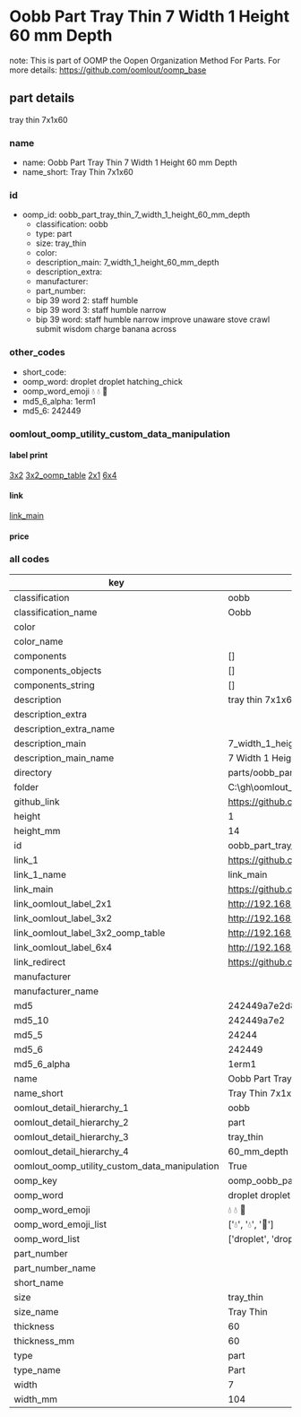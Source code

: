 # Oobb Part Tray Thin 7 Width 1 Height 60 mm Depth  

note: This is part of OOMP the Oopen Organization Method For Parts. For more details: https://github.com/oomlout/oomp_base

##  part details
  



tray thin 7x1x60



### name
* name: Oobb Part Tray Thin 7 Width 1 Height 60 mm Depth
* name_short: Tray Thin 7x1x60 
### id
* oomp_id: oobb_part_tray_thin_7_width_1_height_60_mm_depth
  * classification: oobb
  * type: part
  * size: tray_thin
  * color: 
  * description_main: 7_width_1_height_60_mm_depth
  * description_extra: 
  * manufacturer: 
  * part_number: 
  * bip 39 word 2: staff humble
  * bip 39 word 3: staff humble narrow
  * bip 39 word: staff humble narrow improve unaware stove crawl submit wisdom charge banana across

### other_codes
* short_code: 
* oomp_word: droplet droplet hatching_chick
* oomp_word_emoji :droplet: :droplet: :hatching_chick:
* md5_6_alpha: 1erm1
* md5_6: 242449






### oomlout_oomp_utility_custom_data_manipulation
#### label print
[3x2](http://192.168.1.245:1112/?label=oomp%201erm1)
[3x2_oomp_table](http://192.168.1.108:1112/?label=oomp%201erm1)
[2x1](http://192.168.1.242:1112/?label=oomp%201erm1)
[6x4](http://192.168.1.55:1112/?label=oomp%201erm1)    

#### link

[link_main](https://github.com/oomlout/oomlout_oobb_version_4_generated_parts/tree/main/navigation_oomp/oobb/part/tray_thin/7_width_1_height_60_mm_depth/part)                              

#### price







### all codes 
| key | value |  
| --- | --- |  
| classification | oobb |  
| classification_name | Oobb |  
| color |  |  
| color_name |  |  
| components | [] |  
| components_objects | [] |  
| components_string | [] |  
| description | tray thin 7x1x60 |  
| description_extra |  |  
| description_extra_name |  |  
| description_main | 7_width_1_height_60_mm_depth |  
| description_main_name | 7 Width 1 Height 60 mm Depth |  
| directory | parts/oobb_part_tray_thin_7_width_1_height_60_mm_depth |  
| folder | C:\gh\oomlout_oobb_version_4_generated_parts\parts\oobb_part_tray_thin_7_width_1_height_60_mm_depth |  
| github_link | https://github.com/oomlout/oomlout_oomp_part_src/tree/main/parts/oobb_part_tray_thin_7_width_1_height_60_mm_depth |  
| height | 1 |  
| height_mm | 14 |  
| id | oobb_part_tray_thin_7_width_1_height_60_mm_depth |  
| link_1 | https://github.com/oomlout/oomlout_oobb_version_4_generated_parts/tree/main/navigation_oomp/oobb/part/tray_thin/7_width_1_height_60_mm_depth/part |  
| link_1_name | link_main |  
| link_main | https://github.com/oomlout/oomlout_oobb_version_4_generated_parts/tree/main/navigation_oomp/oobb/part/tray_thin/7_width_1_height_60_mm_depth/part |  
| link_oomlout_label_2x1 | http://192.168.1.242:1112/?label=oomp%201erm1 |  
| link_oomlout_label_3x2 | http://192.168.1.245:1112/?label=oomp%201erm1 |  
| link_oomlout_label_3x2_oomp_table | http://192.168.1.108:1112/?label=oomp%201erm1 |  
| link_oomlout_label_6x4 | http://192.168.1.55:1112/?label=oomp%201erm1 |  
| link_redirect | https://github.com/oomlout/oomlout_oobb_version_4_generated_parts/tree/main/parts/oobb_tray_thin_07_01_60 |  
| manufacturer |  |  
| manufacturer_name |  |  
| md5 | 242449a7e2d806575af63721261bbea0 |  
| md5_10 | 242449a7e2 |  
| md5_5 | 24244 |  
| md5_6 | 242449 |  
| md5_6_alpha | 1erm1 |  
| name | Oobb Part Tray Thin 7 Width 1 Height 60 mm Depth |  
| name_short | Tray Thin 7x1x60  |  
| oomlout_detail_hierarchy_1 | oobb |  
| oomlout_detail_hierarchy_2 | part |  
| oomlout_detail_hierarchy_3 | tray_thin |  
| oomlout_detail_hierarchy_4 | 60_mm_depth |  
| oomlout_oomp_utility_custom_data_manipulation | True |  
| oomp_key | oomp_oobb_part_tray_thin_7_width_1_height_60_mm_depth |  
| oomp_word | droplet droplet hatching_chick |  
| oomp_word_emoji | :droplet: :droplet: :hatching_chick: |  
| oomp_word_emoji_list | [':droplet:', ':droplet:', ':hatching_chick:'] |  
| oomp_word_list | ['droplet', 'droplet', 'hatching_chick'] |  
| part_number |  |  
| part_number_name |  |  
| short_name |  |  
| size | tray_thin |  
| size_name | Tray Thin |  
| thickness | 60 |  
| thickness_mm | 60 |  
| type | part |  
| type_name | Part |  
| width | 7 |  
| width_mm | 104 |  
